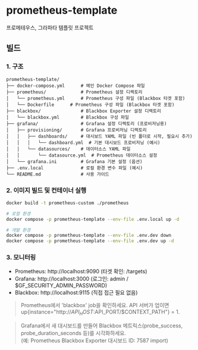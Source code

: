 # prometheus-template
프로메테우스, 그라파타 템플릿 프로젝트


## 빌드

### 1. 구조

```
prometheus-template/
├── docker-compose.yml      # 메인 Docker Compose 파일
├── prometheus/             # Prometheus 설정 디렉토리
│   └── prometheus.yml      # Prometheus 구성 파일 (Blackbox 타겟 포함)
│   └── Dockerfile      # Prometheus 구성 파일 (Blackbox 타겟 포함)
├── blackbox/               # Blackbox Exporter 설정 디렉토리
│   └── blackbox.yml        # Blackbox 구성 파일
├── grafana/                # Grafana 설정 디렉토리 (프로비저닝용)
│   ├── provisioning/       # Grafana 프로비저닝 디렉토리
│   │   ├── dashboards/     # 대시보드 YAML 파일 (빈 폴더로 시작, 필요시 추가)
│   │   │   └── dashboard.yml  # 기본 대시보드 프로비저닝 (예시)
│   │   └── datasources/    # 데이터소스 YAML 파일
│   │       └── datasource.yml  # Prometheus 데이터소스 설정
│   └── grafana.ini         # Grafana 기본 설정 (옵션)
├── .env.local              # 로컬 환경 변수 파일 (예시)
└── README.md               # 사용 가이드 
```

### 2. 이미지 빌드 및 컨테이너 실행 

```bash
docker build -t prometheus-custom ./prometheus

# 로컬 환경
docker compose -p prometheus-template --env-file .env.local up -d

# 개발 환경
docker compose -p prometheus-template --env-file .env.dev down
docker compose -p prometheus-template --env-file .env.dev up -d
```

### 3. 모니터링

- Prometheus: http://localhost:9090 (타겟 확인: /targets)
- Grafana: http://localhost:3000 (로그인: admin / $GF_SECURITY_ADMIN_PASSWORD)
- Blackbox: http://localhost:9115 (직접 접근 필요 없음)


> Prometheus에서 'blackbox' job을 확인하세요. API 서버가 업이면 up{instance="http://$API_HOST:$API_PORT/$CONTEXT_PATH"} = 1.


> Grafana에서 새 대시보드를 만들어 Blackbox 메트릭스(probe_success, probe_duration_seconds 등)를 시각화하세요. <br/>
(예: Prometheus Blackbox Exporter 대시보드 ID: 7587 import)
